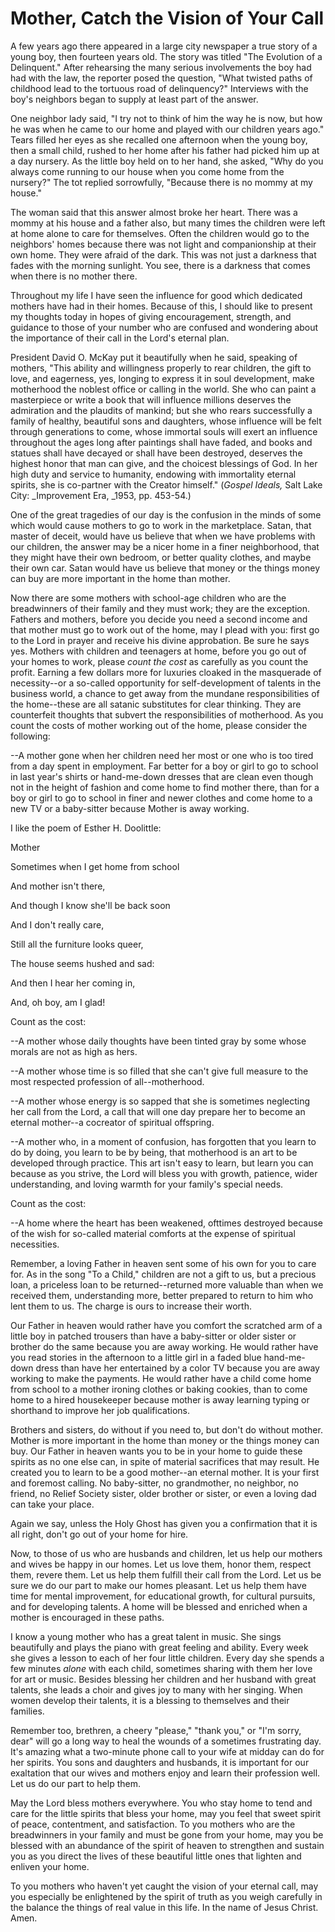 # Mother, Catch the Vision of Your Call

A few years ago there appeared in a large city newspaper a true story of a
young boy, then fourteen years old. The story was titled "The Evolution of a
Delinquent." After rehearsing the many serious involvements the boy had had
with the law, the reporter posed the question, "What twisted paths of
childhood lead to the tortuous road of delinquency?" Interviews with the boy's
neighbors began to supply at least part of the answer.

One neighbor lady said, "I try not to think of him the way he is now, but how
he was when he came to our home and played with our children years ago." Tears
filled her eyes as she recalled one afternoon when the young boy, then a small
child, rushed to her home after his father had picked him up at a day nursery.
As the little boy held on to her hand, she asked, "Why do you always come
running to our house when you come home from the nursery?" The tot replied
sorrowfully, "Because there is no mommy at my house."

The woman said that this answer almost broke her heart. There was a mommy at
his house and a father also, but many times the children were left at home
alone to care for themselves. Often the children would go to the neighbors'
homes because there was not light and companionship at their own home. They
were afraid of the dark. This was not just a darkness that fades with the
morning sunlight. You see, there is a darkness that comes when there is no
mother there.

Throughout my life I have seen the influence for good which dedicated mothers
have had in their homes. Because of this, I should like to present my thoughts
today in hopes of giving encouragement, strength, and guidance to those of
your number who are confused and wondering about the importance of their call
in the Lord's eternal plan.

President David O. McKay put it beautifully when he said, speaking of mothers,
"This ability and willingness properly to rear children, the gift to love, and
eagerness, yes, longing to express it in soul development, make motherhood the
noblest office or calling in the world. She who can paint a masterpiece or
write a book that will influence millions deserves the admiration and the
plaudits of mankind; but she who rears successfully a family of healthy,
beautiful sons and daughters, whose influence will be felt through generations
to come, whose immortal souls will exert an influence throughout the ages long
after paintings shall have faded, and books and statues shall have decayed or
shall have been destroyed, deserves the highest honor that man can give, and
the choicest blessings of God. In her high duty and service to humanity,
endowing with immortality eternal spirits, she is co-partner with the Creator
himself." (_Gospel Ideals,_ Salt Lake City: _Improvement Era, _1953, pp.
453-54.)

One of the great tragedies of our day is the confusion in the minds of some
which would cause mothers to go to work in the marketplace. Satan, that master
of deceit, would have us believe that when we have problems with our children,
the answer may be a nicer home in a finer neighborhood, that they might have
their own bedroom, or better quality clothes, and maybe their own car. Satan
would have us believe that money or the things money can buy are more
important in the home than mother.

Now there are some mothers with school-age children who are the breadwinners
of their family and they must work; they are the exception. Fathers and
mothers, before you decide you need a second income and that mother must go to
work out of the home, may I plead with you: first go to the Lord in prayer and
receive his divine approbation. Be sure he says yes. Mothers with children and
teenagers at home, before you go out of your homes to work, please _count the
cost_ as carefully as you count the profit. Earning a few dollars more for
luxuries cloaked in the masquerade of necessity--or a so-called opportunity
for self-development of talents in the business world, a chance to get away
from the mundane responsibilities of the home--these are all satanic
substitutes for clear thinking. They are counterfeit thoughts that subvert the
responsibilities of motherhood. As you count the costs of mother working out
of the home, please consider the following:

--A mother gone when her children need her most or one who is too tired from a
day spent in employment. Far better for a boy or girl to go to school in last
year's shirts or hand-me-down dresses that are clean even though not in the
height of fashion and come home to find mother there, than for a boy or girl
to go to school in finer and newer clothes and come home to a new TV or a
baby-sitter because Mother is away working.

I like the poem of Esther H. Doolittle:

Mother

Sometimes when I get home from school

And mother isn't there,

And though I know she'll be back soon

And I don't really care,

Still all the furniture looks queer,

The house seems hushed and sad:

And then I hear her coming in,

And, oh boy, am I glad!

Count as the cost:

--A mother whose daily thoughts have been tinted gray by some whose morals are
not as high as hers.

--A mother whose time is so filled that she can't give full measure to the
most respected profession of all--motherhood.

--A mother whose energy is so sapped that she is sometimes neglecting her call
from the Lord, a call that will one day prepare her to become an eternal
mother--a cocreator of spiritual offspring.

--A mother who, in a moment of confusion, has forgotten that you learn to do
by doing, you learn to be by being, that motherhood is an art to be developed
through practice. This art isn't easy to learn, but learn you can because as
you strive, the Lord will bless you with growth, patience, wider
understanding, and loving warmth for your family's special needs.

Count as the cost:

--A home where the heart has been weakened, ofttimes destroyed because of the
wish for so-called material comforts at the expense of spiritual necessities.

Remember, a loving Father in heaven sent some of his own for you to care for.
As in the song "To a Child," children are not a gift to us, but a precious
loan, a priceless loan to be returned--returned more valuable than when we
received them, understanding more, better prepared to return to him who lent
them to us. The charge is ours to increase their worth.

Our Father in heaven would rather have you comfort the scratched arm of a
little boy in patched trousers than have a baby-sitter or older sister or
brother do the same because you are away working. He would rather have you
read stories in the afternoon to a little girl in a faded blue hand-me-down
dress than have her entertained by a color TV because you are away working to
make the payments. He would rather have a child come home from school to a
mother ironing clothes or baking cookies, than to come home to a hired
housekeeper because mother is away learning typing or shorthand to improve her
job qualifications.

Brothers and sisters, do without if you need to, but don't do without mother.
Mother is more important in the home than money or the things money can buy.
Our Father in heaven wants you to be in your home to guide these spirits as no
one else can, in spite of material sacrifices that may result. He created you
to learn to be a good mother--an eternal mother. It is your first and foremost
calling. No baby-sitter, no grandmother, no neighbor, no friend, no Relief
Society sister, older brother or sister, or even a loving dad can take your
place.

Again we say, unless the Holy Ghost has given you a confirmation that it is
all right, don't go out of your home for hire.

Now, to those of us who are husbands and children, let us help our mothers and
wives be happy in our homes. Let us love them, honor them, respect them,
revere them. Let us help them fulfill their call from the Lord. Let us be sure
we do our part to make our homes pleasant. Let us help them have time for
mental improvement, for educational growth, for cultural pursuits, and for
developing talents. A home will be blessed and enriched when a mother is
encouraged in these paths.

I know a young mother who has a great talent in music. She sings beautifully
and plays the piano with great feeling and ability. Every week she gives a
lesson to each of her four little children. Every day she spends a few minutes
_alone_ with each child, sometimes sharing with them her love for art or
music. Besides blessing her children and her husband with great talents, she
leads a choir and gives joy to many with her singing. When women develop their
talents, it is a blessing to themselves and their families.

Remember too, brethren, a cheery "please," "thank you," or "I'm sorry, dear"
will go a long way to heal the wounds of a sometimes frustrating day. It's
amazing what a two-minute phone call to your wife at midday can do for her
spirits. You sons and daughters and husbands, it is important for our
exaltation that our wives and mothers enjoy and learn their profession well.
Let us do our part to help them.

May the Lord bless mothers everywhere. You who stay home to tend and care for
the little spirits that bless your home, may you feel that sweet spirit of
peace, contentment, and satisfaction. To you mothers who are the breadwinners
in your family and must be gone from your home, may you be blessed with an
abundance of the spirit of heaven to strengthen and sustain you as you direct
the lives of these beautiful little ones that lighten and enliven your home.

To you mothers who haven't yet caught the vision of your eternal call, may you
especially be enlightened by the spirit of truth as you weigh carefully in the
balance the things of real value in this life. In the name of Jesus Christ.
Amen.

